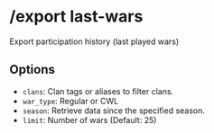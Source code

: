 # /export last-wars

Export participation history (last played wars)

## Options

- `clans`: Clan tags or aliases to filter clans.
- `war_type`: Regular or CWL
- `season`: Retrieve data since the specified season.
- `limit`: Number of wars (Default: 25)

